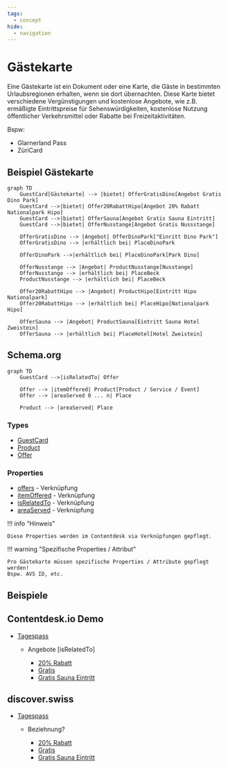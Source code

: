 ```yaml
---
tags:
  - concept
hide:
  - navigation
---
```

# Gästekarte

Eine Gästekarte ist ein Dokument oder eine Karte, die Gäste in bestimmten Urlaubsregionen erhalten, wenn sie dort übernachten. Diese Karte bietet verschiedene Vergünstigungen und kostenlose Angebote, wie z.B. ermäßigte Eintrittspreise für Sehenswürdigkeiten, kostenlose Nutzung öffentlicher Verkehrsmittel oder Rabatte bei Freizeitaktivitäten.

Bspw:

* Glarnerland Pass 
* ZüriCard

## Beispiel Gästekarte
``` mermaid
graph TD
    GuestCard[Gästekarte] --> |bietet| OfferGratisDino[Angebot Gratis Dino Park]
    GuestCard -->|bietet| Offer20RabattHipo[Angebot 20% Rabatt Nationalpark Hipo]
    GuestCard -->|bietet| OfferSauna[Angebot Gratis Sauna Eintritt]
    GuestCard -->|bietet| OfferNusstange[Angebot Gratis Nussstange]

    OfferGratisDino --> |Angebot| OfferDinoPark["Einritt Dino Park"]
    OfferGratisDino --> |erhältlich bei| PlaceDinoPark

    OfferDinoPark -->|erhältlich bei| PlaceDinoPark[Park Dino]

    OfferNusstange --> |Angebot| ProductNusstange[Nusstange]
    OfferNusstange --> |erhältlich bei| PlaceBeck
    ProductNusstange --> |erhältlich bei| PlaceBeck

    Offer20RabattHipo --> |Angebot| ProductHipo[Eintritt Hipo Nationalpark]
    Offer20RabattHipo --> |erhältlich bei| PlaceHipo[Nationalpark Hipo]

    OfferSauna --> |Angebot| ProductSauna[Eintritt Sauna Hotel Zweistein]
    OfferSauna --> |erhältlich bei| PlaceHotel[Hotel Zweistein]
```

## Schema.org
``` mermaid
graph TD
    GuestCard -->|isRelatedTo| Offer

    Offer --> |itemOffered| Product[Product / Service / Event]
    Offer --> |areaServed 0 ... n| Place

    Product --> |areaServed| Place
```

### Types

* [GuestCard](../../schema/GuestCard)
* [Product](../../schema/Place)
* [Offer](../../schema/Offer)

### Properties

* [offers](../../schema/offers) - Verknüpfung
* [itemOffered](../../schema/itemOffered) - Verknüpfung
* [isRelatedTo](../../schema/isRelatedTo) - Verknüpfung
* [areaServed](../../schema/areaServed) - Verknüpfung

!!! info "Hinweis"

    Diese Properties werden im Contentdesk via Verknüpfungen gepflegt.

!!! warning "Spezifische Properties / Attribut"

    Pro Gästekarte müssen spezifische Properties / Attribute gepflegt werden!
    Bspw. AVS ID, etc.

## Beispiele

## Contentdesk.io Demo

- [Tagespass](https://demo.pim.tso.ch/#/enrich/product/74589a84-bfb9-4fcb-a086-a349ba10205d)
  
    * Angebote [isRelatedTo]
    
        * [20% Rabatt](https://demo.pim.tso.ch/#/enrich/product/856b935f-05e2-4f26-addc-33894f97b4f9)
        * [Gratis](https://demo.pim.tso.ch/#/enrich/product/8b42f340-85bb-4bd1-b9c5-d0e23887bd94)
        * [Gratis Sauna Eintritt](https://demo.pim.tso.ch/#/enrich/product/345c8f62-f583-4331-9523-af9ed65e0e54)

## discover.swiss

- [Tagespass](https://partner-test.discover.swiss/infocenter/details/Product/ctd_74589a84-bfb9-4fcb-a086-a349ba10205d?tab=0)
    
    * Beziehnung?
    
        * [20% Rabatt](https://partner-test.discover.swiss/infocenter/details/Product/ctd_07314839-1d34-4205-bee2-8615d8e44fa8?tab=0)
        * [Gratis](https://partner-test.discover.swiss/infocenter/details/Product/ctd_562d0dd4-8c33-462b-b166-2242e5779bc8?tab=0)
        * [Gratis Sauna Eintritt](https://partner-test.discover.swiss/infocenter/details/Product/ctd_1e370b67-57ed-4f55-99f5-f7f962aa176c?tab=0)
